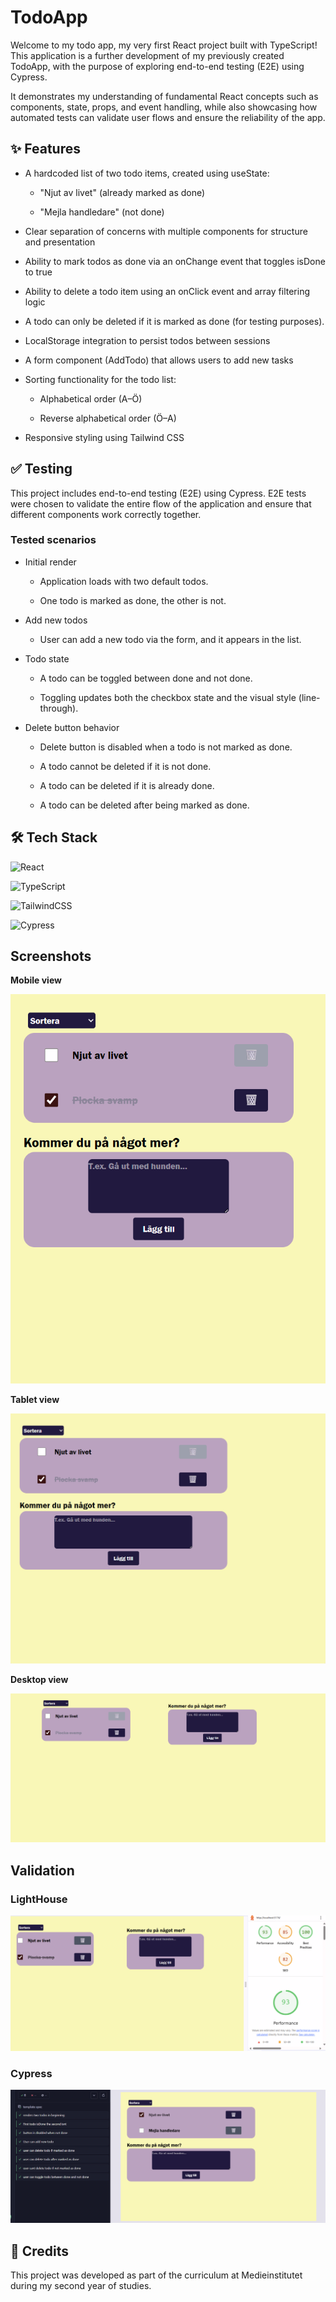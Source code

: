 # TodoApp
Welcome to my todo app, my very first React project built with TypeScript!
This application is a further development of my previously created TodoApp, with the purpose of exploring end-to-end testing (E2E) using Cypress.

It demonstrates my understanding of fundamental React concepts such as components, state, props, and event handling, while also showcasing how automated tests can validate user flows and ensure the reliability of the app.

  ## ✨ Features
  - A hardcoded list of two todo items, created using useState:
      * "Njut av livet" (already marked as done)

      * "Mejla handledare" (not done)

  - Clear separation of concerns with multiple components for structure and presentation

  - Ability to mark todos as done via an onChange event that toggles isDone to true

  - Ability to delete a todo item using an onClick event and array filtering logic

  - A todo can only be deleted if it is marked as done (for testing purposes).
    
  - LocalStorage integration to persist todos between sessions

  - A form component (AddTodo) that allows users to add new tasks

  - Sorting functionality for the todo list:

      * Alphabetical order (A–Ö)

      * Reverse alphabetical order (Ö–A)

  - Responsive styling using Tailwind CSS

  ## ✅ Testing
  This project includes end-to-end testing (E2E) using Cypress. E2E tests were chosen to validate the entire flow of the application and ensure that different components work correctly together.

  ### Tested scenarios

  - Initial render
    * Application loads with two default todos.

    * One todo is marked as done, the other is not.

  - Add new todos
    * User can add a new todo via the form, and it appears in the list.

  - Todo state
    * A todo can be toggled between done and not done.

    * Toggling updates both the checkbox state and the visual style (line-through).

  - Delete button behavior
    * Delete button is disabled when a todo is not marked as done.

    * A todo cannot be deleted if it is not done.

    * A todo can be deleted if it is already done.

    * A todo can be deleted after being marked as done.

  ## 🛠 Tech Stack
  
  ![React](https://img.shields.io/badge/react-%2320232a.svg?style=for-the-badge&logo=react&logoColor=%2361DAFB)

  ![TypeScript](https://img.shields.io/badge/typescript-%23007ACC.svg?style=for-the-badge&logo=typescript&logoColor=white)

  ![TailwindCSS](https://img.shields.io/badge/tailwindcss-%2338B2AC.svg?style=for-the-badge&logo=tailwind-css&logoColor=white)

  ![Cypress](https://img.shields.io/badge/Cypress-17202C?style=for-the-badge&logo=cypress&logoColor=white)

  ## Screenshots
  **Mobile view**
  
  ![Mobile view](src/assets/screenshot-mobile.png)

  **Tablet view**
  
  ![Tablet view](src/assets/screenshot-tablet.png)

  **Desktop view**
  
  ![Desktop view](src/assets/screenshot-desktop.png)

  ## Validation

  ### LightHouse
  ![Lighthouse analysis](src/assets/lighthouse-analysis.png)

  ### Cypress
  ![Cypress validation](src/assets/cypress-validation.png)

  ## 🤝 Credits
  This project was developed as part of the curriculum at Medieinstitutet during my second year of studies.
